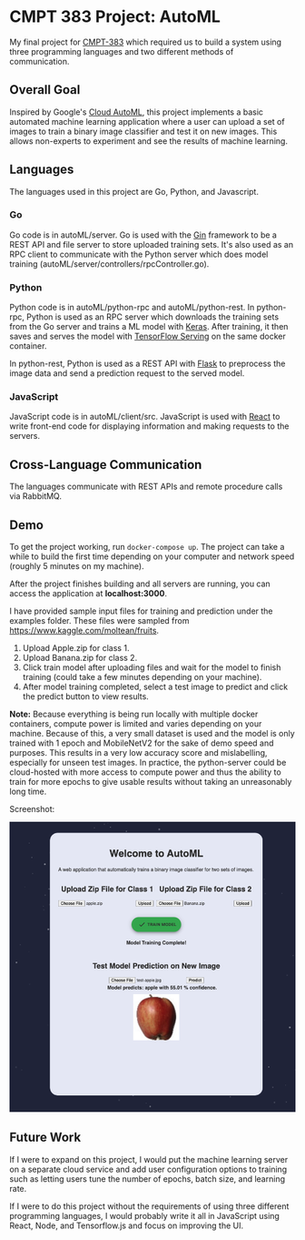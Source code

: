 # CMPT 383 Project: AutoML

My final project for [CMPT-383](https://ggbaker.ca/prog-langs/) which required us to build a system using three programming languages and two different methods of communication.

## Overall Goal

Inspired by Google's [Cloud AutoML](https://cloud.google.com/automl), this project implements a basic automated machine learning application where a user can upload a set of images to train a binary image classifier and test it on new images. This allows non-experts to experiment and see the results of machine learning.

## Languages

The languages used in this project are Go, Python, and Javascript.

### Go

Go code is in autoML/server. Go is used with the [Gin](https://github.com/gin-gonic/gin) framework to be a REST API and file server to store uploaded training sets. It's also used as an RPC client to communicate with the Python server which does model training (autoML/server/controllers/rpcController.go).

### Python

Python code is in autoML/python-rpc and autoML/python-rest. In python-rpc, Python is used as an RPC server which downloads the training sets from the Go server and trains a ML model with [Keras](https://keras.io/). After training, it then saves and serves the model with [TensorFlow Serving](https://www.tensorflow.org/tfx/tutorials/serving/rest_simple) on the same docker container.

In python-rest, Python is used as a REST API with [Flask](https://flask.palletsprojects.com/en/1.1.x/) to preprocess the image data and send a prediction request to the served model.

### JavaScript

JavaScript code is in autoML/client/src. JavaScript is used with [React](https://reactjs.org/) to write front-end code for displaying information and making requests to the servers.

## Cross-Language Communication

The languages communicate with REST APIs and remote procedure calls via RabbitMQ.

## Demo

To get the project working, run `docker-compose up`. The project can take a while to build the first time depending on your computer and network speed (roughly 5 minutes on my machine).

After the project finishes building and all servers are running, you can access the application at **localhost:3000**.

I have provided sample input files for training and prediction under the examples folder. These files were sampled from https://www.kaggle.com/moltean/fruits.

1. Upload Apple.zip for class 1.
2. Upload Banana.zip for class 2.
3. Click train model after uploading files and wait for the model to finish training (could take a few minutes depending on your machine).
4. After model training completed, select a test image to predict and click the predict button to view results.

**Note:** Because everything is being run locally with multiple docker containers, compute power is limited and varies depending on your machine. Because of this, a very small dataset is used and the model is only trained with 1 epoch and MobileNetV2 for the sake of demo speed and purposes. This results in a very low accuracy score and mislabelling, especially for unseen test images. In practice, the python-server could be cloud-hosted with more access to compute power and thus the ability to train for more epochs to give usable results without taking an unreasonably long time.

Screenshot:

![](screenshots/demo.png)

## Future Work

If I were to expand on this project, I would put the machine learning server on a separate cloud service and add user configuration options to training such as letting users tune the number of epochs, batch size, and learning rate.

If I were to do this project without the requirements of using three different programming languages, I would probably write it all in JavaScript using React, Node, and Tensorflow.js and focus on improving the UI.
